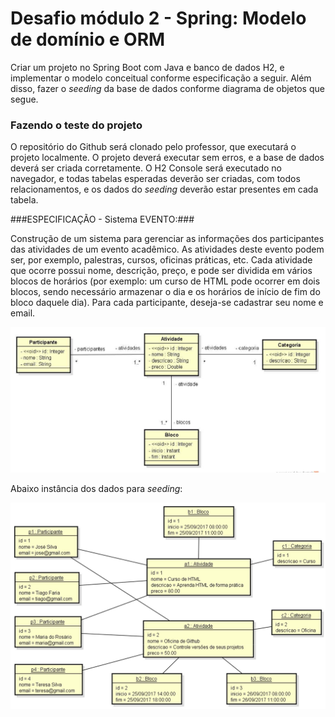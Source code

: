 # Desafio módulo 2 - Spring: Modelo de domínio e ORM

Criar um projeto no Spring Boot com Java e banco de dados H2, e implementar o modelo conceitual conforme especificação a seguir. Além disso, fazer o _seeding_ da base de dados conforme diagrama de objetos que segue.

### Fazendo o teste do projeto

O repositório do Github será clonado pelo professor, que executará o projeto localmente. O projeto deverá executar sem erros, e a base de dados deverá ser criada corretamente. O H2 Console será executado no navegador, e todas tabelas esperadas deverão ser criadas, com todos relacionamentos, e os dados do _seeding_ deverão estar presentes em cada tabela.

###ESPECIFICAÇÃO - Sistema EVENTO:###

Construção de um sistema para gerenciar as informações dos participantes das atividades de um evento acadêmico. As atividades deste evento podem ser, por exemplo, palestras, cursos, oficinas práticas, etc. Cada atividade que ocorre possui nome, descrição, preço, e pode ser dividida em vários blocos de horários (por exemplo: um curso de HTML pode ocorrer em dois blocos, sendo necessário armazenar o dia e os horários de início de fim do bloco daquele dia). Para cada participante, deseja-se cadastrar seu nome e email.

![Image 1](src/main/resources/image/image1.png)

Abaixo instância dos dados para _seeding_:

![Image 2](src/main/resources/image/image2.png)